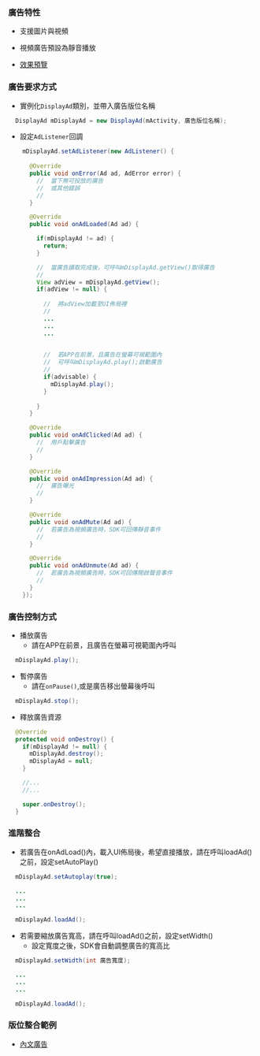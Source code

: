 ### 廣告特性

- 支援圖片與視頻

- 視頻廣告預設為靜音播放

- [效果預覽](http://s3.cn-north-1.amazonaws.com.cn/intowow-common/preview/STREAM_VIDEO_BRANDCARD.html?video=http://s3.cn-north-1.amazonaws.com.cn/intowow-common/demo/video/Stream-Video-BrandCard.mp4?icon=http://s3.cn-north-1.amazonaws.com.cn/intowow-common/demo/img/Stream-Video-BrandCard.png)

### 廣告要求方式

- 實例化`DisplayAd`類別，並帶入廣告版位名稱

```java
  DisplayAd mDisplayAd = new DisplayAd(mActivity, 廣告版位名稱);
```

- 設定`AdListener`回調
```java
    mDisplayAd.setAdListener(new AdListener() {
      
      @Override
      public void onError(Ad ad, AdError error) {
        //  當下無可投放的廣告
        //  或其他錯誤
        //
      }

      @Override
      public void onAdLoaded(Ad ad) {

        if(mDisplayAd != ad) {
          return;
        }

        //  當廣告讀取完成後，可呼叫mDisplayAd.getView()取得廣告
        //
        View adView = mDisplayAd.getView();
        if(adView != null) { 
          
          //  將adView加載至UI佈局裡
          //
          ...
          ...
          ...

          
          //  若APP在前景，且廣告在螢幕可視範圍內
          //  可呼叫mDisplayAd.play();啟動廣告
          //
          if(advisable) {
            mDisplayAd.play();
          }
          
        }
      }

      @Override
      public void onAdClicked(Ad ad) {
        //  用戶點擊廣告
        //
      }

      @Override
      public void onAdImpression(Ad ad) {
        //  廣告曝光
        //
      }

      @Override
      public void onAdMute(Ad ad) {
        //  若廣告為視頻廣告時，SDK可回傳靜音事件
        //
      }

      @Override
      public void onAdUnmute(Ad ad) {
        //  若廣告為視頻廣告時，SDK可回傳開啟聲音事件
        //
      }
    });
```

### 廣告控制方式

- 播放廣告
    - 請在APP在前景，且廣告在螢幕可視範圍內呼叫
```java
  mDisplayAd.play();
``` 

- 暫停廣告
    - 請在`onPause()`,或是廣告移出螢幕後呼叫
```java
  mDisplayAd.stop();
```

- 釋放廣告資源

```java
  @Override
  protected void onDestroy() {
    if(mDisplayAd != null) {
      mDisplayAd.destroy();
      mDisplayAd = null;
    }

    //...
    //...

    super.onDestroy();
  }

``` 

### 進階整合

- 若廣告在onAdLoad()內，載入UI佈局後，希望直接播放，請在呼叫loadAd()之前，設定setAutoPlay()
```java
  mDisplayAd.setAutoplay(true);

  ...
  ...
  ...

  mDisplayAd.loadAd();
``` 
- 若需要縮放廣告寬高，請在呼叫loadAd()之前，設定setWidth()
    - 設定寬度之後，SDK會自動調整廣告的寬高比
```java
  mDisplayAd.setWidth(int 廣告寬度);

  ...
  ...
  ...

  mDisplayAd.loadAd();
``` 


### 版位整合範例

- [內文廣告](./card-ad-integration.md)